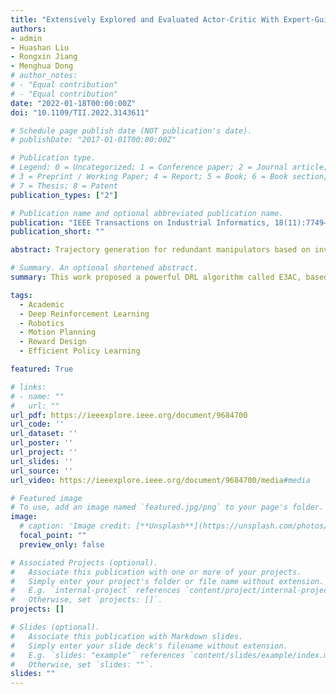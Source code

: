 ```yaml
---
title: "Extensively Explored and Evaluated Actor-Critic With Expert-Guided Policy Learning and Fuzzy Feedback Reward for Robotic Trajectory Generation"
authors:
- admin
- Huashan Liu
- Rongxin Jiang
- Menghua Dong
# author_notes:
# - "Equal contribution"
# - "Equal contribution"
date: "2022-01-18T00:00:00Z"
doi: "10.1109/TII.2022.3143611"

# Schedule page publish date (NOT publication's date).
# publishDate: "2017-01-01T00:00:00Z"

# Publication type.
# Legend: 0 = Uncategorized; 1 = Conference paper; 2 = Journal article;
# 3 = Preprint / Working Paper; 4 = Report; 5 = Book; 6 = Book section;
# 7 = Thesis; 8 = Patent
publication_types: ["2"]

# Publication name and optional abbreviated publication name.
publication: "IEEE Transactions on Industrial Informatics, 18(11):7749–7760, 2022"
publication_short: ""

abstract: Trajectory generation for redundant manipulators based on inverse kinematics (IK) still faces some restraints, as it lacks universal IK calculation or specific trajectory generation methods that are suitable for robots with arbitrary degrees of freedom. In this article, the IK-free trajectory generation for robot manipulators is formulated as a Markov decision process and implemented by a general method based on deep reinforcement learning. First, an extensively explored and evaluated actor-critic (E3AC) algorithm that can make diverse action explorations and comprehensive evaluations is designed to solve the trajectory generation problem. Second, a dual-memory structure with expert-guided policy learning strategy is proposed to further enhance the performance of the algorithm in the early training period by additional successful experiences and performing an increasingly unbiased data sampling. Third, a fuzzy feedback reward mechanism that can directly establish a mapping from the abundant state variables to the self-tuning reward is constructed, instead of puzzling out an explicit function to feature the complex relations among the control objects. Finally, the comparative experimental results show that, the proposed approach is more efficient in algorithm convergence and reward calculation, and is more qualified for complex tasks with strong randomness.

# Summary. An optional shortened abstract.
summary: This work proposed a powerful DRL algorithm called E3AC, based on which an IK-free robot motion planning scheme was realized. The work also discussed an expert-guided policy learning strategy and a fuzzy feedback reward mechanism.

tags:
  - Academic
  - Deep Reinforcement Learning
  - Robotics
  - Motion Planning
  - Reward Design
  - Efficient Policy Learning

featured: True

# links:
# - name: ""
#   url: ""
url_pdf: https://ieeexplore.ieee.org/document/9684700
url_code: ''
url_dataset: ''
url_poster: ''
url_project: ''
url_slides: ''
url_source: ''
url_video: https://ieeexplore.ieee.org/document/9684700/media#media

# Featured image
# To use, add an image named `featured.jpg/png` to your page's folder. 
image:
  # caption: 'Image credit: [**Unsplash**](https://unsplash.com/photos/jdD8gXaTZsc)'
  focal_point: ""
  preview_only: false

# Associated Projects (optional).
#   Associate this publication with one or more of your projects.
#   Simply enter your project's folder or file name without extension.
#   E.g. `internal-project` references `content/project/internal-project/index.md`.
#   Otherwise, set `projects: []`.
projects: []

# Slides (optional).
#   Associate this publication with Markdown slides.
#   Simply enter your slide deck's filename without extension.
#   E.g. `slides: "example"` references `content/slides/example/index.md`.
#   Otherwise, set `slides: ""`.
slides: ""
---
```



